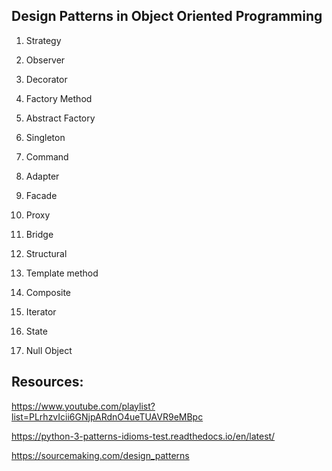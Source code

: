 ## Design Patterns in Object Oriented Programming
1. Strategy

2. Observer

3. Decorator

4. Factory Method

5. Abstract Factory

6. Singleton

7. Command 

8. Adapter

9. Facade 

10. Proxy

11. Bridge

12. Structural 

13. Template method

14. Composite 

15. Iterator

16. State

17. Null Object

## Resources:


https://www.youtube.com/playlist?list=PLrhzvIcii6GNjpARdnO4ueTUAVR9eMBpc

https://python-3-patterns-idioms-test.readthedocs.io/en/latest/

https://sourcemaking.com/design_patterns
